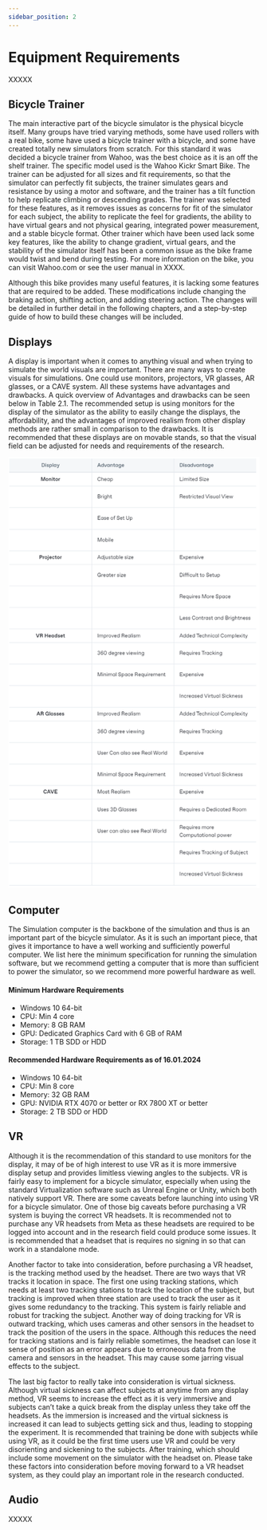 ```yaml
---
sidebar_position: 2
---
```


# Equipment Requirements

XXXXX

## Bicycle Trainer

The main interactive part of the bicycle simulator is the physical bicycle itself. Many groups have tried varying methods, some have used rollers with a real bike, some have used a bicycle trainer with a bicycle, and some have created totally new simulators from scratch. For this standard it was decided a bicycle trainer from Wahoo, was the best choice as it is an off the shelf trainer. The specific model used is the Wahoo Kickr Smart Bike. The trainer can be adjusted for all sizes and fit requirements, so that the simulator can perfectly fit subjects, the trainer simulates gears and resistance by using a motor and software, and the trainer has a tilt function to help replicate climbing or descending grades. The trainer was selected for these features, as it removes issues as concerns for fit of the simulator for each subject, the ability to replicate the feel for gradients, the ability to have virtual gears and not physical gearing, integrated power measurement, and a stable bicycle format. Other trainer which have been used lack some key features, like the ability to change gradient, virtual gears, and the stability of the simulator itself has been a common issue as the bike frame would twist and bend during testing. For more information on the bike, you can visit Wahoo.com or see the user manual in XXXX. 

Although this bike provides many useful features, it is lacking some features that are required to be added. These modifications include changing the braking action, shifting action, and adding steering action. The changes will be detailed in further detail in the following chapters, and a step-by-step guide of how to build these changes will be included.

## Displays

A display is important when it comes to anything visual and when trying to simulate the world visuals are important. There are many ways to create visuals for simulations. One could use monitors, projectors, VR glasses, AR glasses, or a CAVE system. All these systems have advantages and drawbacks. A quick overview of Advantages and drawbacks can be seen below in Table 2.1. The recommended setup is using monitors for the display of the simulator as the ability to easily change the displays, the affordability, and the advantages of improved realism from other display methods are rather small in comparison to the drawbacks. It is recommended that these displays are on movable stands, so that the visual field can be adjusted for needs and requirements of the research.

![Equipment-Table](./Equipment_table.png)

## Computer

The Simulation computer is the backbone of the simulation and thus is an important part of the bicycle simulator. As it is such an important piece, that gives it importance to have a well working and sufficiently powerful computer. We list here the minimum specification for running the simulation software, but we recommend getting a computer that is more than sufficient to power the simulator, so we recommend more powerful hardware as well.

#### Minimum Hardware Requirements 

- Windows 10 64-bit
- CPU: Min 4 core
- Memory: 8 GB RAM
- GPU: Dedicated Graphics Card with 6 GB of RAM
- Storage: 1 TB SDD or HDD

#### Recommended Hardware Requirements as of 16.01.2024 

- Windows 10 64-bit
- CPU: Min 8 core
- Memory: 32 GB RAM
- GPU: NVIDIA RTX 4070 or better or RX 7800 XT or better
- Storage: 2 TB SDD or HDD

## VR

Although it is the recommendation of this standard to use monitors for the display, it may of be of high interest to use VR as it is more immersive display setup and provides limitless viewing angles to the subjects. VR is fairly easy to implement for a bicycle simulator, especially when using the standard Virtualization software such as Unreal Engine or Unity, which both natively support VR. There are some caveats before launching into using VR for a bicycle simulator. One of those big caveats before purchasing a VR system is buying the correct VR headsets. It is recommended not to purchase any VR headsets from Meta as these headsets are required to be logged into account and in the research field could produce some issues. It is recommended that a headset that is requires no signing in so that can work in a standalone mode. 

Another factor to take into consideration, before purchasing a VR headset, is the tracking method used by the headset. There are two ways that VR tracks it location in space. The first one using tracking stations, which needs at least two tracking stations to track the location of the subject, but tracking is improved when three station are used to track the user as it gives some redundancy to the tracking. This system is fairly reliable and robust for tracking the subject. Another way of doing tracking for VR is outward tracking, which uses cameras and other sensors in the headset to track the position of the users in the space. Although this reduces the need for tracking stations and is fairly reliable sometimes, the headset can lose it sense of position as an error appears due to erroneous data from the camera and sensors in the headset. This may cause some jarring visual effects to the subject. 

The last big factor to really take into consideration is virtual sickness. Although virtual sickness can affect subjects at anytime from any display method, VR seems to increase the effect as it is very immersive and subjects can’t take a quick break from the display unless they take off the headsets. As the immersion is increased and the virtual sickness is increased it can lead to subjects getting sick and thus, leading to stopping the experiment. It is recommended that training be done with subjects while using VR, as it could be the first time users use VR and could be very disorienting and sickening to the subjects. After training, which should include some movement on the simulator with the headset on.
Please take these factors into consideration before moving forward to a VR headset system, as they could play an important role in the research conducted.

## Audio

XXXXX